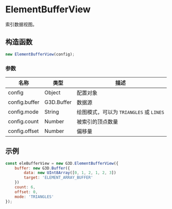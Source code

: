 # ElementBufferView

索引数据视图。

## 构造函数

```javascript
new ElementBufferView(config);
```

### 参数

| 名称          | 类型       | 描述                                    |
| ------------- | ---------- | --------------------------------------- |
| config        | Object     | 配置对象                                |
| config.buffer | G3D.Buffer | 数据源                                  |
| config.mode   | String     | 绘图模式，可以为 `TRIANGLES` 或 `LINES` |
| config.count  | Number     | 被索引的顶点数量                        |
| config.offset | Number     | 偏移量                                  |

## 示例

```javascript
const eleBufferView = new G3D.ElementBufferView({
    buffer: new G3D.Buffer({
        data: new UInt8Array([0, 1, 2, 1, 2, 3])
        target: 'ELEMENT_ARRAY_BUFFER'
    })
    count: 6,
    offset: 0,
    mode: 'TRIANGLES'
});
```
